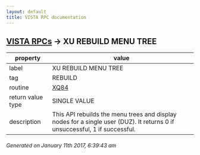 ```yaml
---
layout: default
title: VISTA RPC documentation
---
```




## [VISTA RPCs](TableOfContent.md) &#8594; XU REBUILD MENU TREE 

 property | value 
--- | --- 
 label | XU REBUILD MENU TREE
 tag | REBUILD
 routine | [XQ84](http://code.osehra.org/dox/Routine_XQ84_source.html)
 return value type | SINGLE VALUE
 description | This API rebuilds the menu trees and display nodes for a single user (DUZ). It returns 0 if unsuccessful, 1 if successful.




 ###### Generated on January 11th 2017, 6:39:43 am